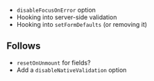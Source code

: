 - `disableFocusOnError` option
- Hooking into server-side validation
- Hooking into `setFormDefaults` (or removing it)

## Follows

- `resetOnUnmount` for fields?
- Add a `disableNativeValidation` option
